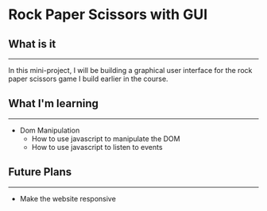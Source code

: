 # Rock Paper Scissors with GUI

## What is it
---
In this mini-project, I will be building a graphical user interface for the rock paper scissors game I build earlier in the course.

## What I'm learning
---
- Dom Manipulation
    - How to use javascript to manipulate the DOM
    - How to use javascript to listen to events

## Future Plans
---
- Make the website responsive
